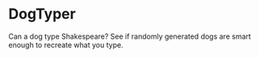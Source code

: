 # DogTyper
Can a dog type Shakespeare?
See if randomly generated dogs are smart enough to recreate what you type.
